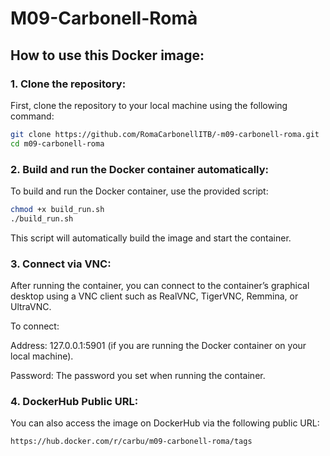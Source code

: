# M09-Carbonell-Romà

## How to use this Docker image:

### 1. Clone the repository:

First, clone the repository to your local machine using the following command:

```bash
git clone https://github.com/RomaCarbonellITB/-m09-carbonell-roma.git
cd m09-carbonell-roma
```
### 2. Build and run the Docker container automatically:

To build and run the Docker container, use the provided script:

```bash
chmod +x build_run.sh
./build_run.sh
```
This script will automatically build the image and start the container.

### 3. Connect via VNC:
After running the container, you can connect to the container’s graphical desktop using a VNC client such as RealVNC, TigerVNC, Remmina, or UltraVNC.

To connect:

Address: 127.0.0.1:5901 (if you are running the Docker container on your local machine).

Password: The password you set when running the container.

### 4. DockerHub Public URL:
You can also access the image on DockerHub via the following public URL:
```bash
https://hub.docker.com/r/carbu/m09-carbonell-roma/tags
```
